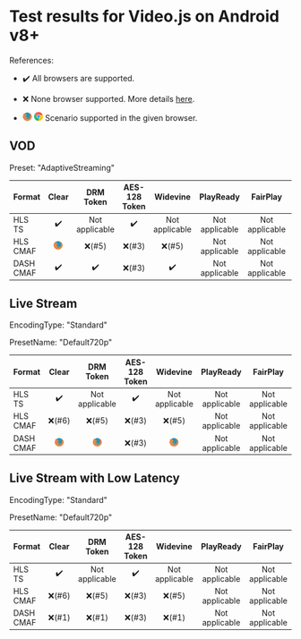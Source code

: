 # Test results for Video.js on Android v8+

References:

- ✔️ All browsers are supported.

- ❌ None browser supported. More details [here](issues.md).

- ![firefox](../../icons/firefox.png) ![chrome](../../icons/chrome.png) Scenario supported in the given browser.

## VOD

Preset: "AdaptiveStreaming"

| Format | Clear | DRM Token | AES-128 Token | Widevine | PlayReady | FairPlay | AES-128 | Sidecar caption |
| --------- | :---: | :---: | :----------------------------------------------------------: | :----------------------------------------------------------: | :------: | :----------------------------------------------------------: | :------: | :------: |
| HLS TS    | ✔️ | Not applicable | ✔️ | Not applicable | Not applicable | Not applicable | ✔️ | ✔️ |
| HLS CMAF  | ![firefox](../../icons/firefox.png) | ❌(#5) | ❌(#3) | ❌(#5) | Not applicable | Not applicable | ❌(#3) | ![chrome](../../icons/chrome.png) |
| DASH CMAF | ✔️ | ✔️ | ❌(#3) | ✔️ | Not applicable | Not applicable | ❌(#3) | ✔️ |

## Live Stream

EncodingType: "Standard"

PresetName: "Default720p"

| Format | Clear | DRM Token | AES-128 Token | Widevine | PlayReady | FairPlay | AES-128 | Live Transcription |
| --------- | :---: | :---: | :----------------------------------------------------------: | :----------------------------------------------------------: | :------: | :----------------------------------------------------------: | :------: | :------: |
| HLS TS    | ✔️ | Not applicable | ✔️ | Not applicable | Not applicable | Not applicable | ✔️ | ❌(#7) |
| HLS CMAF  | ❌(#6) | ❌(#5) | ❌(#3) | ❌(#5) | Not applicable | Not applicable | ❌(#3) | ❌(#7) |
| DASH CMAF | ![firefox](../../icons/firefox.png) | ![firefox](../../icons/firefox.png) | ❌(#3) | ![firefox](../../icons/firefox.png) | Not applicable | Not applicable | ❌(#3) | ❌(#7) |

## Live Stream with Low Latency

EncodingType: "Standard"

PresetName: "Default720p"

| Format | Clear | DRM Token | AES-128 Token | Widevine | PlayReady | FairPlay | AES-128 |
| --------- | :---: | :---: | :----------------------------------------------------------: | :----------------------------------------------------------: | :------: | :----------------------------------------------------------: | :----------------------------------------------------------: |
| HLS TS    | ✔️ | Not applicable | ✔️ | Not applicable | Not applicable | Not applicable | ✔️ |
| HLS CMAF  | ❌(#6) | ❌(#5) | ❌(#3) | ❌(#5) | Not applicable | Not applicable | ❌(#3) |
| DASH CMAF | ❌(#1) | ❌(#1) | ❌(#3) | ❌(#1) | Not applicable | Not applicable | ❌(#3) |
